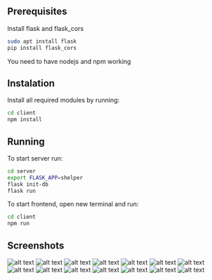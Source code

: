 ## Prerequisites

Install flask and flask_cors
```sh
sudo apt install flask
pip install flask_cors
```

You need to have nodejs and npm working

## Instalation

Install all required modules by running:
```sh
cd client
npm install
```

## Running

To start server run:
```sh
cd server
export FLASK_APP=shelper
flask init-db
flask run
```

To start frontend, open new terminal and run:
```sh
cd client
npm run
```

## Screenshots

![alt text](./documentation/1.png)
![alt text](./documentation/2.png)
![alt text](./documentation/3.png)
![alt text](./documentation/4.png)
![alt text](./documentation/5.png)
![alt text](./documentation/6.png)
![alt text](./documentation/7.png)
![alt text](./documentation/8.png)
![alt text](./documentation/9.png)
![alt text](./documentation/10.png)
![alt text](./documentation/11.png)
![alt text](./documentation/12.png)
![alt text](./documentation/13.png)
![alt text](./documentation/14.png)